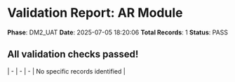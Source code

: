 # Validation Report: AR Module

**Phase**: DM2_UAT
**Date**: 2025-07-05 18:20:06
**Total Records**: 1
**Status**: PASS

## All validation checks passed!
| - | - | - | No specific records identified |
